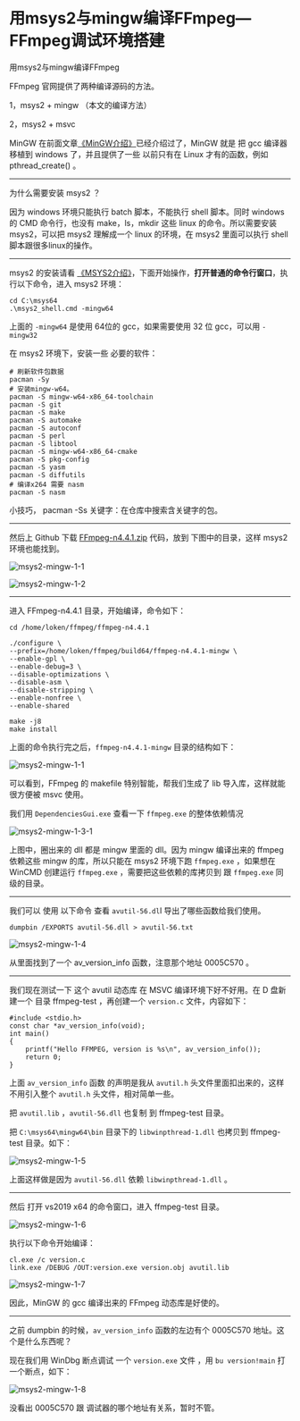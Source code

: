 # 用msys2与mingw编译FFmpeg—FFmpeg调试环境搭建

<div id="meta-description---">用msys2与mingw编译FFmpeg</div>

FFmpeg 官网提供了两种编译源码的方法。

1，msys2 + mingw （本文的编译方法）

2，msys2 + msvc

MinGW 在前面文章[《MinGW介绍》](https://ffmpeg.xianwaizhiyin.net/base-compile/mingw-intro.html)已经介绍过了，MinGW 就是 把 gcc 编译器移植到 windows 了，并且提供了一些 以前只有在 Linux 才有的函数，例如 pthread_create() 。

------

为什么需要安装 msys2 ？

因为 windows 环境只能执行 batch 脚本，不能执行 shell 脚本。同时 windows 的 CMD 命令行，也没有 make，ls，mkdir 这些 linux 的命令。所以需要安装 msys2，可以把 msys2 理解成一个 linux 的环境，在 msys2 里面可以执行 shell 脚本跟很多linux的操作。

------

msys2 的安装请看 [《MSYS2介绍》](https://ffmpeg.xianwaizhiyin.net/msys2/intro.html)，下面开始操作，**打开普通的命令行窗口**，执行以下命令，进入 msys2 环境：

```
cd C:\msys64
.\msys2_shell.cmd -mingw64
```

上面的 `-mingw64` 是使用 64位的 gcc，如果需要使用 32 位 gcc，可以用 `-mingw32`

在 msys2 环境下，安装一些 必要的软件：

```
# 刷新软件包数据
pacman -Sy  
# 安装mingw-w64。
pacman -S mingw-w64-x86_64-toolchain
pacman -S git
pacman -S make
pacman -S automake 
pacman -S autoconf
pacman -S perl
pacman -S libtool
pacman -S mingw-w64-x86_64-cmake
pacman -S pkg-config 
pacman -S yasm
pacman -S diffutils
# 编译x264 需要 nasm
pacman -S nasm
```

小技巧， pacman -Ss 关键字：在仓库中搜索含关键字的包。

------

然后上 Github 下载 [FFmpeg-n4.4.1.zip](https://github.com/FFmpeg/FFmpeg/archive/refs/tags/n4.4.1.zip) 代码，放到 下图中的目录，这样 msys2 环境也能找到。

![msys2-mingw-1-1](msys2-mingw\msys2-mingw-1-1.png)

![msys2-mingw-1-2](msys2-mingw\msys2-mingw-1-2.png)

------

进入 FFmpeg-n4.4.1 目录，开始编译，命令如下：

```
cd /home/loken/ffmpeg/ffmpeg-n4.4.1

./configure \
--prefix=/home/loken/ffmpeg/build64/ffmpeg-n4.4.1-mingw \
--enable-gpl \
--enable-debug=3 \
--disable-optimizations \
--disable-asm \
--disable-stripping \
--enable-nonfree \
--enable-shared

make -j8
make install
```

上面的命令执行完之后，`ffmpeg-n4.4.1-mingw` 目录的结构如下：

![msys2-mingw-1-1](msys2-mingw\msys2-mingw-1-3.png)

可以看到，FFmpeg 的 makefile 特别智能，帮我们生成了 lib 导入库，这样就能很方便被 msvc 使用。

我们用 `DependenciesGui.exe` 查看一下 `ffmpeg.exe` 的整体依赖情况

![msys2-mingw-1-3-1](msys2-mingw\msys2-mingw-1-3-1.png)

上图中，圈出来的 dll 都是 mingw 里面的 dll。因为 mingw 编译出来的 ffmpeg 依赖这些 mingw 的库，所以只能在 msys2 环境下跑 `ffmpeg.exe` ，如果想在 WinCMD 创建运行 `ffmpeg.exe` ，需要把这些依赖的库拷贝到 跟 `ffmpeg.exe` 同级的目录。

------

我们可以 使用 以下命令 查看 `avutil-56.dl`l 导出了哪些函数给我们使用。

```
dumpbin /EXPORTS avutil-56.dll > avutil-56.txt
```

![msys2-mingw-1-4](msys2-mingw\msys2-mingw-1-4.png)

从里面找到了一个 av_version_info 函数，注意那个地址 0005C570 。

------

我们现在测试一下 这个 avutil 动态库 在 MSVC 编译环境下好不好用。在 D 盘新建一个 目录 ffmpeg-test ，再创建一个 `version.c` 文件，内容如下：

```
#include <stdio.h>
const char *av_version_info(void);
int main()
{
    printf("Hello FFMPEG, version is %s\n", av_version_info());
    return 0;
}
```

上面 `av_version_info` 函数 的声明是我从 `avutil.h` 头文件里面扣出来的，这样不用引入整个 `avutil.h` 头文件，相对简单一些。

把 `avutil.lib` ，`avutil-56.dll`  也复制 到 ffmpeg-test  目录。

把 `C:\msys64\mingw64\bin` 目录下的 `libwinpthread-1.dll` 也拷贝到 ffmpeg-test 目录。如下：

![msys2-mingw-1-5](msys2-mingw\msys2-mingw-1-5.png)

上面这样做是因为 `avutil-56.dll` 依赖 `libwinpthread-1.dll` 。

------

然后 打开 vs2019 x64 的命令窗口，进入 ffmpeg-test 目录。

![msys2-mingw-1-6](msys2-mingw\msys2-mingw-1-6.png)

执行以下命令开始编译：

```
cl.exe /c version.c
link.exe /DEBUG /OUT:version.exe version.obj avutil.lib
```

![msys2-mingw-1-7](msys2-mingw\msys2-mingw-1-7.png)

因此，MinGW 的 gcc 编译出来的 FFmpeg 动态库是好使的。

------

之前 dumpbin 的时候，`av_version_info` 函数的左边有个 0005C570 地址。这个是什么东西呢？

现在我们用 WinDbg 断点调试 一个 `version.exe` 文件 ，用 `bu version!main` 打一个断点，如下：

![msys2-mingw-1-8](msys2-mingw\msys2-mingw-1-8.png)

没看出 0005C570 跟 调试器的哪个地址有关系，暂时不管。
